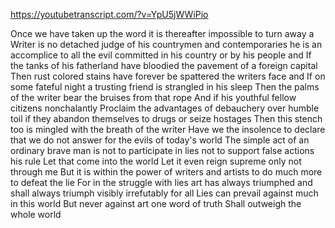 https://youtubetranscript.com/?v=YpU5jWWiPio

 Once we have taken up the word it is thereafter impossible to turn away a Writer is no detached judge of his countrymen and contemporaries he is an accomplice to all the evil committed in his country or by his people and If the tanks of his fatherland have bloodied the pavement of a foreign capital Then rust colored stains have forever be spattered the writers face and If on some fateful night a trusting friend is strangled in his sleep Then the palms of the writer bear the bruises from that rope And if his youthful fellow citizens nonchalantly Proclaim the advantages of debauchery over humble toil if they abandon themselves to drugs or seize hostages Then this stench too is mingled with the breath of the writer Have we the insolence to declare that we do not answer for the evils of today's world The simple act of an ordinary brave man is not to participate in lies not to support false actions his rule Let that come into the world Let it even reign supreme only not through me But it is within the power of writers and artists to do much more to defeat the lie For in the struggle with lies art has always triumphed and shall always triumph visibly irrefutably for all Lies can prevail against much in this world But never against art one word of truth Shall outweigh the whole world